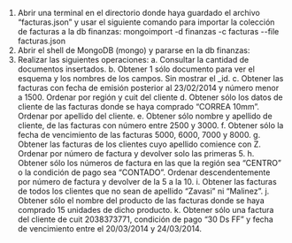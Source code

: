 1. Abrir una terminal en el directorio donde haya guardado el archivo “facturas.json” y usar el
siguiente comando para importar la colección de facturas a la db finanzas:
mongoimport -d finanzas -c facturas --file facturas.json
2. Abrir el shell de MongoDB (mongo) y pararse en la db finanzas:
3. Realizar las siguientes operaciones:
a. Consultar la cantidad de documentos insertados.
b. Obtener 1 sólo documento para ver el esquema y los nombres de los campos. Sin
mostrar el _id.
c. Obtener las facturas con fecha de emisión posterior al 23/02/2014 y número menor
a 1500. Ordenar por región y cuit del cliente
d. Obtener sólo los datos de cliente de las facturas donde se haya comprado
“CORREA 10mm”. Ordenar por apellido del cliente.
e. Obtener sólo nombre y apellido de cliente, de las facturas con número entre 2500
y 3000.
f. Obtener sólo la fecha de vencimiento de las facturas 5000, 6000, 7000 y 8000.
g. Obtener las facturas de los clientes cuyo apellido comience con Z. Ordenar por
número de factura y devolver solo las primeras 5.
h. Obtener sólo los números de factura en las que la región sea “CENTRO” o la
condición de pago sea “CONTADO”. Ordenar descendentemente por número de
factura y devolver de la 5 a la 10.
i. Obtener las facturas de todos los clientes que no sean de apellido “Zavasi” ni
“Malinez”.
j. Obtener sólo el nombre del producto de las facturas donde se haya comprado 15
unidades de dicho producto.
k. Obtener sólo una factura del cliente de cuit 2038373771, condición de pago “30 Ds
FF” y fecha de vencimiento entre el 20/03/2014 y 24/03/2014.
